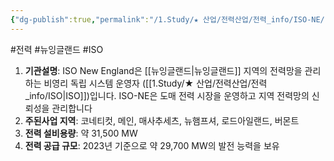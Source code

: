 ```yaml
---
{"dg-publish":true,"permalink":"/1.Study/★ 산업/전력산업/전력_info/ISO-NE/","created":"2024-11-20T21:02:29.227+09:00","updated":"2025-06-03T20:07:21.860+09:00"}
---
```


#전력 #뉴잉글랜드 #ISO

1. **기관설명**: ISO New England은 [[뉴잉글랜드\|뉴잉글랜드]] 지역의 전력망을 관리하는 비영리 독립 시스템 운영자 ([[1.Study/★ 산업/전력산업/전력_info/ISO\|ISO]])입니다. ISO-NE은 도매 전력 시장을 운영하고 지역 전력망의 신뢰성을 관리합니다
2. **주된사업 지역**: 코네티컷, 메인, 매사추세츠, 뉴햄프셔, 로드아일랜드, 버몬트
3. **전력 설비용량**: 약 31,500 MW
4. **전력 공급 규모**: 2023년 기준으로 약 29,700 MW의 발전 능력을 보유